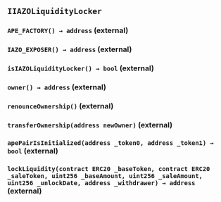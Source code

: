 ## `IIAZOLiquidityLocker`






### `APE_FACTORY() → address` (external)





### `IAZO_EXPOSER() → address` (external)





### `isIAZOLiquidityLocker() → bool` (external)





### `owner() → address` (external)





### `renounceOwnership()` (external)





### `transferOwnership(address newOwner)` (external)





### `apePairIsInitialized(address _token0, address _token1) → bool` (external)





### `lockLiquidity(contract ERC20 _baseToken, contract ERC20 _saleToken, uint256 _baseAmount, uint256 _saleAmount, uint256 _unlockDate, address _withdrawer) → address` (external)






